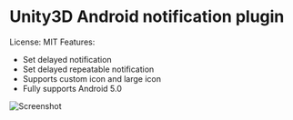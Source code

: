 Unity3D Android notification plugin
=====
License: MIT
Features:
* Set delayed notification
* Set delayed repeatable notification
* Supports custom icon and large icon
* Fully supports Android 5.0

![Screenshot](https://github.com/Agasper/unity-android-notifications/blob/master/screenshot.png?raw=true "Screenshot")
